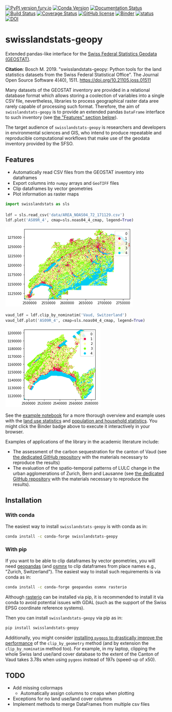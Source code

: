 [![PyPI version fury.io](https://badge.fury.io/py/swisslandstats-geopy.svg)](https://pypi.python.org/pypi/swisslandstats-geopy/)
[![Conda Version](https://img.shields.io/conda/vn/conda-forge/swisslandstats-geopy.svg)](https://anaconda.org/conda-forge/swisslandstats-geopy)
[![Documentation Status](https://readthedocs.org/projects/swisslandstats-geopy/badge/?version=latest)](https://swisslandstats-geopy.readthedocs.io/en/latest/?badge=latest)
[![Build Status](https://travis-ci.org/martibosch/swisslandstats-geopy.svg?branch=master)](https://travis-ci.org/martibosch/swisslandstats-geopy)
[![Coverage Status](https://coveralls.io/repos/github/martibosch/swisslandstats-geopy/badge.svg?branch=master)](https://coveralls.io/github/martibosch/swisslandstats-geopy?branch=master)
[![GitHub license](https://img.shields.io/github/license/martibosch/swisslandstats-geopy.svg)](https://github.com/martibosch/swisslandstats-geopy/blob/master/LICENSE.txt)
[![Binder](https://mybinder.org/badge_logo.svg)](https://mybinder.org/v2/gh/martibosch/swisslandstats-geopy/master?filepath=examples/overview.ipynb)
[![status](http://joss.theoj.org/papers/b6de0f096382d4dcd5d137a3f1edcb30/status.svg)](http://joss.theoj.org/papers/b6de0f096382d4dcd5d137a3f1edcb30)
[![DOI](https://zenodo.org/badge/151926572.svg)](https://zenodo.org/badge/latestdoi/151926572)

# swisslandstats-geopy

Extended pandas-like interface for the [Swiss Federal Statistics Geodata (GEOSTAT)](https://www.bfs.admin.ch/bfs/en/home/services/geostat/swiss-federal-statistics-geodata.html).

**Citation**: Bosch M. 2019. "swisslandstats-geopy: Python tools for the land statistics datasets from the Swiss Federal Statistical Office". The Journal Open Source Software 4(40), 1511. https://doi.org/10.21105.joss.01511

Many datasets of the GEOSTAT inventory are provided in a relational database format which allows storing a coolection of variables into a single CSV file, nevertheless, libraries to process geographical raster data aree rarely capable of processing such format. Therefore, the aim of `swisslandstats-geopy` is to provide an extended pandas `DataFrame` interface to such inventory (see [the "Features" section below](#features)).

The target audience of `swisslandstats-geopy` is researchers and developers in environmental sciences and GIS, who intend to produce repeatable and reproducible computational workflows that make use of the geodata inventory provided by the SFSO. 

## Features

* Automatically read CSV files from the GEOSTAT inventory into dataframes
* Export columns into `numpy` arrays and `GeoTIFF` files
* Clip dataframes by vector geometries
* Plot information as raster maps

```python
import swisslandstats as sls

ldf = sls.read_csv('data/AREA_NOAS04_72_171129.csv')
ldf.plot('AS09R_4', cmap=sls.noas04_4_cmap, legend=True)
```
![landstats](examples/landstats.png)

```python
vaud_ldf = ldf.clip_by_nominatim('Vaud, Switzerland')
vaud_ldf.plot('AS09R_4', cmap=sls.noas04_4_cmap, legend=True)
```
![landstats-vaud](examples/landstats_vaud.png)

See the [example notebook](https://github.com/martibosch/swisslandstats-geopy/tree/master/examples/overview.ipynb) for a more thorough overview and example uses with the [land use statistics](https://www.bfs.admin.ch/bfs/en/home/services/geostat/swiss-federal-statistics-geodata/land-use-cover-suitability/swiss-land-use-statistics.html) and [population and household statistics](https://www.bfs.admin.ch/bfs/en/home/services/geostat/swiss-federal-statistics-geodata/population-buildings-dwellings-persons/population-housholds-from-2010.html). You might click the Binder badge above to execute it interactively in your browser.

Examples of applications of the library in the academic literature include:

* The assessment of the carbon sequestration for the canton of Vaud (see [the dedicated GitHub repository](https://github.com/martibosch/carbon-sequestration-vaud) with the materials necessary to reproduce the results)
* The evaluation of the spatio-temporal patterns of LULC change in the urban agglomerations of Zurich, Bern and Lausanne (see [the dedicated GitHub repository](https://github.com/martibosch/swiss-urbanization) with the materials necessary to reproduce the results).


## Installation

### With conda

The easiest way to install `swisslandstats-geopy` is with conda as in:

``` bash
conda install -c conda-forge swisslandstats-geopy
```

### With pip

If you want to be able to clip dataframes by vector geometries, you will need [geopandas](https://github.com/geopandas/geopandas) (and [osmnx](https://github.com/gboeing/osmnx) to clip dataframes from place names e.g., "Zurich, Switzerland"). The easiest way to install such requirements is via conda as in:

``` bash
conda install -c conda-forge geopandas osmnx rasterio 
```

Although [rasterio](https://github.com/mapbox/rasterio) can be installed via pip, it is recommended to install it via conda to avoid potential issues with GDAL (such as the support of the Swiss EPSG coordinate reference systems). 

Then you can install `swisslandstats-geopy` via pip as in:

``` bash
pip install swisslandstats-geopy
```

Additionally, you might consider [installing `pygeos` to drastically improve the performance](https://geopandas.readthedocs.io/en/latest/install.html#using-the-optional-pygeos-dependency) of the `clip_by_geometry` method (and by extension the `clip_by_nominatim` method too). For example, in my laptop, clipping the whole Swiss land use/land cover database to the extent of the Canton of Vaud takes 3.78s when using `pygeos` instead of 197s (speed-up of x50).

## TODO

* Add missing colormaps
  * Automatically assign columns to cmaps when plotting
* Exceptions for no land use/land cover columns
* Implement methods to merge DataFrames from multiple csv files
